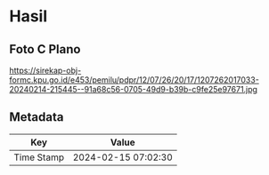 # Hasil

## Foto C Plano

https://sirekap-obj-formc.kpu.go.id/e453/pemilu/pdpr/12/07/26/20/17/1207262017033-20240214-215445--91a68c56-0705-49d9-b39b-c9fe25e97671.jpg


## Metadata

| Key        | Value               |
| ---------- | ------------------- |
| Time Stamp | 2024-02-15 07:02:30 |



